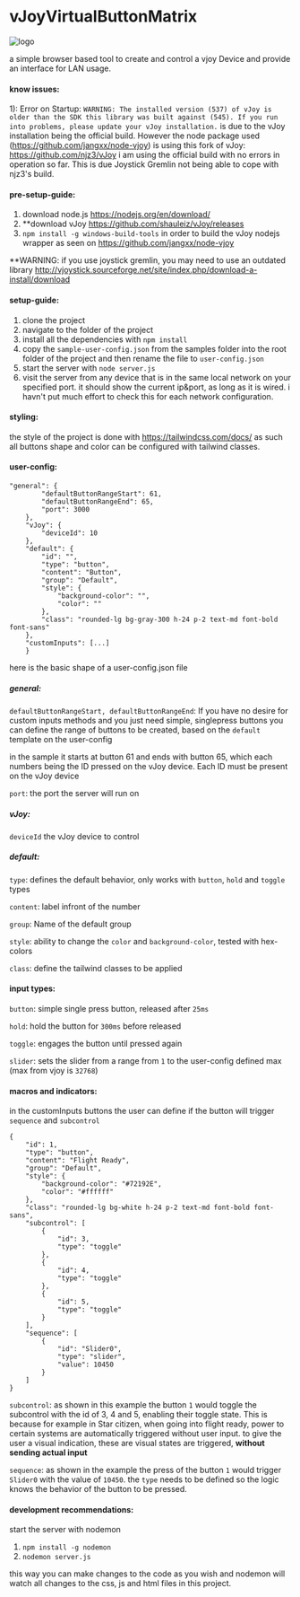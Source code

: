 # vJoyVirtualButtonMatrix

![logo](https://github.com/voshond/vJoyVirtualButtonMatrix/blob/main/public/apple-touch-icon.png?raw=true)

a simple browser based tool to create and control a vjoy Device and provide an interface for LAN usage.

#### know issues:

1): Error on Startup:
`WARNING: The installed version (537) of vJoy is older than the SDK this library was built against (545). If you run into problems, please update your vJoy installation.` is due to the vJoy installation being the official build. However the node package used (https://github.com/jangxx/node-vjoy) is using this fork of vJoy: https://github.com/njz3/vJoy i am using the official build with no errors in operation so far. This is due Joystick Gremlin not being able to cope with njz3's build.

#### pre-setup-guide:

1. download node.js https://nodejs.org/en/download/
2. **download vJoy https://github.com/shauleiz/vJoy/releases
3. `npm install -g windows-build-tools` in order to build the vJoy nodejs wrapper as seen on https://github.com/jangxx/node-vjoy

**WARNING: if you use joystick gremlin, you may need to use an outdated library http://vjoystick.sourceforge.net/site/index.php/download-a-install/download


#### setup-guide:

1. clone the project
2. navigate to the folder of the project
3. install all the dependencies with `npm install`
4. copy the `sample-user-config.json` from the samples folder into the root folder of the project and then rename the file to `user-config.json`
5. start the server with `node server.js`
6. visit the server from any device that is in the same local network on your specified port. it should show the current ip&port, as long as it is wired. i havn't put much effort to check this for each network configuration. 

#### styling:

the style of the project is done with https://tailwindcss.com/docs/ as such all buttons shape and color can be configured with tailwind classes.

#### user-config:

```
"general": {
        "defaultButtonRangeStart": 61,
        "defaultButtonRangeEnd": 65,
        "port": 3000
    },
    "vJoy": {
        "deviceId": 10
    },
    "default": {
        "id": "",
        "type": "button",
        "content": "Button",
        "group": "Default",
        "style": {
            "background-color": "",
            "color": ""
        },
        "class": "rounded-lg bg-gray-300 h-24 p-2 text-md font-bold font-sans"
    },
    "customInputs": [...]
    }
```

here is the basic shape of a user-config.json file

##### general:

`defaultButtonRangeStart, defaultButtonRangeEnd`:
If you have no desire for custom inputs methods and you just need simple, singlepress buttons you can define the range of buttons to be created, based on the `default` template on the user-config

in the sample it starts at button 61 and ends with button 65, which each numbers being the ID pressed on the vJoy device. Each ID must be present on the vJoy device

`port`: the port the server will run on

##### vJoy:

`deviceId` the vJoy device to control

##### default:

`type`: defines the default behavior, only works with `button`, `hold` and `toggle` types

`content`: label infront of the number

`group`: Name of the default group

`style`: ability to change the `color` and `background-color`, tested with hex-colors

`class`: define the tailwind classes to be applied

#### input types:

`button`: simple single press button, released after `25ms`

`hold`: hold the button for `300ms` before released

`toggle`: engages the button until pressed again

`slider`: sets the slider from a range from `1` to the user-config defined max (max from vjoy is `32768`)

#### macros and indicators:

in the customInputs buttons the user can define if the button will trigger `sequence` and `subcontrol`

```
{
    "id": 1,
    "type": "button",
    "content": "Flight Ready",
    "group": "Default",
    "style": {
        "background-color": "#72192E",
        "color": "#ffffff"
    },
    "class": "rounded-lg bg-white h-24 p-2 text-md font-bold font-sans",
    "subcontrol": [
        {
            "id": 3,
            "type": "toggle"
        },
        {
            "id": 4,
            "type": "toggle"
        },
        {
            "id": 5,
            "type": "toggle"
        }
    ],
    "sequence": [
        {
            "id": "Slider0",
            "type": "slider",
            "value": 10450
        }
    ]
}
```

`subcontrol`:
as shown in this example the button `1` would toggle the subcontrol with the id of 3, 4 and 5, enabling their toggle state. This is because for example in Star citizen, when going into flight ready, power to certain systems are automatically triggered without user input. to give the user a visual indication, these are visual states are triggered, **without sending actual input**

`sequence`:
as shown in the example the press of the button `1` would trigger `Slider0` with the value of `10450`. the `type` needs to be defined so the logic knows the behavior of the button to be pressed.

#### development recommendations:

start the server with nodemon
1. `npm install -g nodemon`
2. `nodemon server.js`

this way you can make changes to the code as you wish and nodemon will watch all changes to the css, js and html files in this project.
